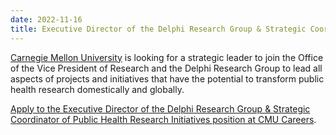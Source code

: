 ```yaml
---
date: 2022-11-16
title: Executive Director of the Delphi Research Group & Strategic Coordinator of Public Health Research Initiatives
---
```



[Carnegie Mellon University](https://www.cmu.edu/) is looking for a strategic leader to join the Office of the Vice President of Research and the Delphi Research Group to lead all aspects of projects and initiatives that have the potential to transform public health research domestically and globally.

[Apply to the Executive Director of the Delphi Research Group & Strategic Coordinator of Public Health Research Initiatives position at CMU Careers](https://cmu.wd5.myworkdayjobs.com/CMU/job/Pittsburgh-PA/Executive-Director-of-the-Delphi-Research-Group---Strategic-Coordinator-of-Public-Health-Research-Initiatives_2018952).
